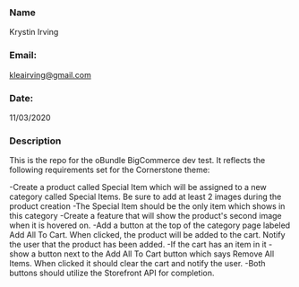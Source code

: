 ### Name
Krystin Irving

### Email:
kleairving@gmail.com

### Date:
11/03/2020

### Description
This is the repo for the oBundle BigCommerce dev test. It reflects the following requirements set for the Cornerstone theme:

-Create a product called Special Item which will be assigned to a new category called Special Items. Be sure to add at least 2 images during the product creation
  -The Special Item should be the only item which shows in this category
-Create a feature that will show the product's second image when it is hovered on.
-Add a button at the top of the category page labeled Add All To Cart. When clicked, the product will be added to the cart. Notify the user that the product has been added.
-If the cart has an item in it - show a button next to the Add All To Cart button which says Remove All Items. When clicked it should clear the cart and notify the user.
  -Both buttons should utilize the Storefront API for completion.
